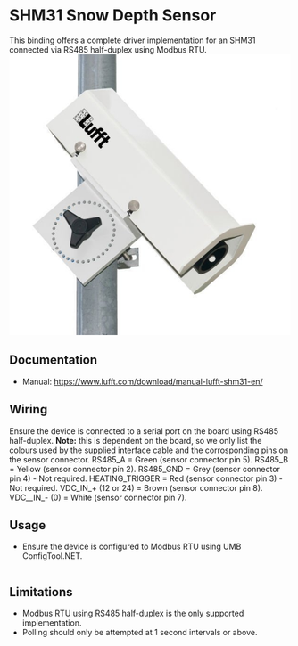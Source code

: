 # SHM31 Snow Depth Sensor

This binding offers a complete driver implementation for an SHM31 connected via RS485 half-duplex using Modbus RTU.
![SHM31](./sensor.jpg)

## Documentation

* Manual: https://www.lufft.com/download/manual-lufft-shm31-en/


## Wiring

Ensure the device is connected to a serial port on the board using RS485 half-duplex.
**Note:** this is dependent on the board, so we only list the colours used by the supplied interface cable and the corrosponding pins on the sensor connector.
RS485_A = Green (sensor connector pin 5).
RS485_B = Yellow (sensor connector pin 2).
RS485_GND = Grey (sensor connector pin 4) - Not required.
HEATING_TRIGGER = Red (sensor connector pin 3) - Not required.
VDC_IN_+ (12 or 24) = Brown (sensor connector pin 8).
VDC__IN_- (0) = White (sensor connector pin 7).

## Usage

* Ensure the device is configured to Modbus RTU using UMB ConfigTool.NET.


```csharp

```


## Limitations

* Modbus RTU using RS485 half-duplex is the only supported implementation.
* Polling should only be attempted at 1 second intervals or above.
